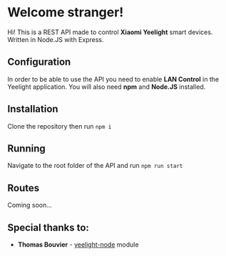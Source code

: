 # Welcome stranger!
Hi! This is a REST API made to control **Xiaomi Yeelight** smart devices. 
Written in Node.JS with Express.


## Configuration
In order to be able to use the API you need to enable **LAN Control** in the Yeelight application.
You will also need **npm** and **Node.JS** installed.

## Installation
Clone the repository then run `npm i`

## Running
Navigate to the root folder of the API and run `npm run start`


## Routes
Coming soon...

## Special thanks to:

 - **Thomas Bouvier** - [yeelight-node](https://www.npmjs.com/package/yeelight-node) module
